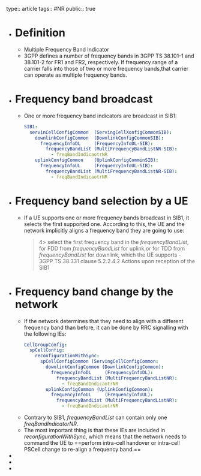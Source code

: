 type:: article
tags:: #NR
public:: true

- # Definition
	- Multiple Frequency Band Indicator
	- 3GPP defines a number of frequency bands in 3GPP TS 38.101-1 and 38.101-2 for FR1 and FR2, respectively. If frequency range of a carrier falls into those of two or more frequency bands,that carrier can operate as multiple frequency bands.
- # Frequency band broadcast
	- One or more frequency band indicators are broadcast in SIB1:
	  ```yml
	  SIB1:
	    servinCellConfigCommon  (ServingCellXonfigCommonSIB):
	      downlinkConfigCommon  (DownlinkConfigCommonSIB):
	        frequencyInfoDL     (FrequencyInfoDL-SIB):
	          frequencyBandList (MultiFrequencyBandListNR-SIB):
	            - freqBandIndicaotrNR
	      uplinkConfigCommon    (UplinkConfigComminSIB):
	        frequencyInfoUL     (FrequencyInfoUL-SIB):
	          frequencyBandList (MultiFrequencyBandListNR-SIB):
	            - freqBandIndicaotrNR
	  ```
- # Frequency band selection by a UE
	- If a UE supports one or more frequency bands broadcast in SIB1, it selects the first supported one. According to this, the UE and the network implicitly aligns a frequency band they are going to use:
	  > 4> select the first frequency band in the _frequencyBandList_, for FDD from _frequencyBandList_ for uplink,or for TDD from _frequencyBandList_ for downlink, which the UE supports - 3GPP TS 38.331 clause 5.2.2.4.2  Actions upon reception of the SIB1
- # Frequency band change by the network
	- If the network determines that they need to align with a different frequency band than before, it can be done by RRC signalling with the following IEs:
	  ```yml
	  CellGroupConfig:
	    spCellConfig:
	      reconfigurationWithSync:
	        spCellConfigCommon (ServingCellConfigCommon:
	          downlinkConfigCommon (DownlinkConfigCommon):
	            frequencyInfoDL     (FrequencyInfoDL):
	              frequencyBandList (MultiFrequencyBandListNR):
	                - freqBandIndicaotrNR
	          uplinkConfigCommon (UplinkConfigCommon):
	            frequencyInfoUL     (FrequencyInfoUL):
	              frequencyBandList (MultiFrequencyBandListNR):
	                - freqBandIndicaotrNR
	  ```
	- Contrary to SIB1, _frequencyBandList_ can contain only one _freqBandIndicatorNR_.
	- The most important thing is that these IEs are included in _reconfigurationWithSync_, which means that the network needs to command the UE to ==perform intra-cell handover or intra-cell PSCell change to re-align a frequency band.==
-
-
-